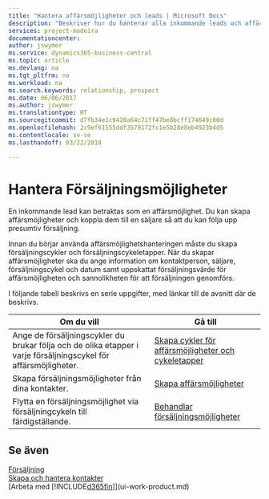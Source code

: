```yaml
---
title: "Hantera affärsmöjligheter och leads | Microsoft Docs"
description: "Beskriver hur du hanterar alla inkommande leads och affärsmöjligheter i Business Central och associerar affärsmöjligheten med en säljare för att följa upp potentiell försäljning."
services: project-madeira
documentationcenter: 
author: jswymer
ms.service: dynamics365-business-central
ms.topic: article
ms.devlang: na
ms.tgt_pltfrm: na
ms.workload: na
ms.search.keywords: relationship, prospect
ms.date: 06/06/2017
ms.author: jswymer
ms.translationtype: HT
ms.sourcegitcommit: d7fb34e1c9428a64c71ff47be8bcff174649c00d
ms.openlocfilehash: 2c9ef61555ddf3579172fc1e5b28e8eb4923b4d5
ms.contentlocale: sv-se
ms.lasthandoff: 03/22/2018

---
```

# <a name="managing-sales-opportunities"></a>Hantera Försäljningsmöjligheter
En inkommande lead kan betraktas som en affärsmöjlighet. Du kan skapa affärsmöjligheter och koppla dem till en säljare så att du kan följa upp presumtiv försäljning.

Innan du börjar använda affärsmöjlighetshanteringen måste du skapa försäljningscykler och försäljningscykeletapper. När du skapar affärsmöjligheter ska du ange information om kontaktperson, säljare, försäljningscykel och datum samt uppskattat försäljningsvärde för affärsmöjligheten och sannolikheten för att försäljningen genomförs.

I följande tabell beskrivs en serie uppgifter, med länkar till de avsnitt där de beskrivs.

| Om du vill | Gå till |
| --- | --- |
| Ange de försäljningscykler du brukar följa och de olika etapper i varje försäljningscykel för affärsmöjligheter. |[Skapa cykler för affärsmöjligheter och cykeletapper](marketing-how-setup-opportunity-sales-cycles-stages.md) |
| Skapa försäljningsmöjligheter från dina kontakter. |[Skapa affärsmöjligheter](marketing-how-create-opportunities.md) |
| Flytta en försäljningsmöjlighet via försäljningcykeln till färdigställande. |[Behandlar försäljningsmöjligheter](marketing-processing-sales-opportunities.md) |

## <a name="see-also"></a>Se även
[Försäljning](sales-manage-sales.md)  
[Skapa och hantera kontakter](marketing-contacts.md)  
[Arbeta med [!INCLUDE[d365fin](includes/d365fin_md.md)]](ui-work-product.md)

